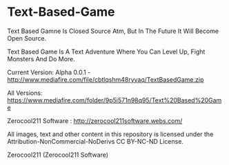 # Text-Based-Game

Text Based Gamne Is Closed Source Atm, But In The Future It Will Become Open Source.

Text Based Game Is A Text Adventure Where You Can Level Up, Fight Monsters And Do More.

Current Version: Alpha 0.0.1 - http://www.mediafire.com/file/cbtlqshm48ryvaq/TextBasedGame.zip

All Versions: https://www.mediafire.com/folder/9p5i571n98q95/Text%20Based%20Game

Zerocool211 Software : http://zerocool211software.webs.com/

All images, text and other content in this repository is licensed
under the Attribution-NonCommercial-NoDerivs  CC BY-NC-ND License.

Zerocool211 (Zerocool211 Software)
